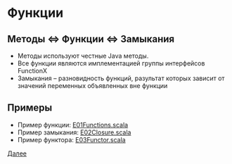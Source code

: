 # Функции

## Методы <=> Функции <=> Замыкания

* Методы используют честные Java методы.
* Все функции являются имплементацией группы интерфейсов FunctionX
* Замыкания &#8211; разновидность функций, разультат которых зависит от значений переменных объявленных вне функции

## Примеры

* Пример функции: [E01Functions.scala](E01Functions.scala)
* Пример замыкания: [E02Closure.scala](E02Closure.scala)
* Пример функтора: [E03Functor.scala](E03Functor.scala)

[Далее](../lesson03)